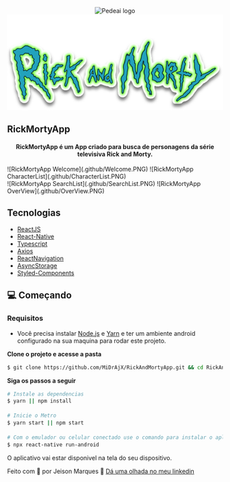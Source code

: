 <div align="center">
  <img src="https://pede.ai/upload/logo-horizontal-pedeai.png" alt="Pedeai logo">
  <img src="./src/assets/rickyandmortylogo.svg" alt="RickMortyApp logo">
</div>

## RickMortyApp

<h4 align="center">
  RickMortyApp é um App criado para busca de personagens da série televisiva Rick and Morty.
</h4>

<div justify-content='space-between'>
![RickMortyApp Welcome](.github/Welcome.PNG)
![RickMortyApp CharacterList](.github/CharacterList.PNG)
</div>
<div justify-content='space-between'>
![RickMortyApp SearchList](.github/SearchList.PNG)
![RickMortyApp OverView](.github/OverView.PNG)
</div>

## Tecnologias

- [ReactJS](https://reactjs.org/)
- [React-Native](https://reactnative.dev/)
- [Typescript](https://www.typescriptlang.org/)
- [Axios](https://axios-http.com/docs/intro)
- [ReactNavigation](https://reactnavigation.org/)
- [AsyncStorage](https://react-native-async-storage.github.io/async-storage/)
- [Styled-Components](https://styled-components.com/)

## 💻 Começando

### Requisitos

- Você precisa instalar [Node.js](https://nodejs.org/en/download/) e [Yarn](https://yarnpkg.com/) e ter um ambiente android configurado na sua maquina para rodar este projeto.

**Clone o projeto e acesse a pasta**

```bash
$ git clone https://github.com/MiDrAjX/RickAndMortyApp.git && cd RickAndMortyApp
```

**Siga os passos a seguir**

```bash
# Instale as dependencias
$ yarn || npm install

# Inicie o Metro
$ yarn start || npm start

# Com o emulador ou celular conectado use o comando para instalar o aplicativo no dispositvo:
$ npx react-native run-android
```

O aplicativo vai estar disponivel na tela do seu dispositivo.

Feito com 💜 por Jeison Marques 👋 [Dá uma olhada no meu linkedin](https://www.linkedin.com/in/jeison-marques/)
